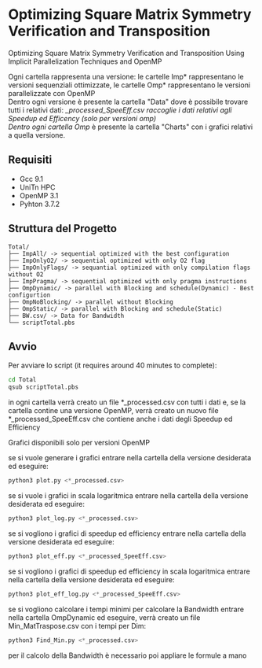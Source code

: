 # Optimizing Square Matrix Symmetry Verification and Transposition

Optimizing Square Matrix Symmetry Verification and Transposition Using Implicit Parallelization Techniques and OpenMP 


Ogni cartella rappresenta una versione: le cartelle Imp* rappresentano le versioni sequenziali ottimizzate, le cartelle Omp* rappresentano le versioni parallelizzate con OpenMP<br />
Dentro ogni versione è presente la cartella "Data" dove è possibile trovare tutti i relativi dati: *_processed_SpeeEff.csv raccoglie i dati relativi agli Speedup ed Efficency (solo per versioni omp)<br />
Dentro ogni cartella Omp* è presente la cartella "Charts" con i grafici relativi a quella versione.

## Requisiti

- Gcc 9.1
- UniTn HPC
- OpenMP 3.1
- Pyhton 3.7.2

## Struttura del Progetto

```
Total/
├── ImpAll/ -> sequential optimized with the best configuration
├── ImpOnlyO2/ -> sequential optimized with only O2 flag
├── ImpOnlyFlags/ -> sequantial optimized with only compilation flags without O2
├── ImpPragma/ -> sequential optimized with only pragma instructions
├── OmpDynamic/ -> parallel with Blocking and schedule(Dynamic) - Best configurtion
├── OmpNoBlocking/ -> parallel without Blocking
├── OmpStatic/ -> parallel with Blocking and schedule(Static)
├── BW.csv/ -> Data for Bandwidth
└── scriptTotal.pbs
```


## Avvio

Per avviare lo script (it requires around 40 minutes to complete):
```bash
cd Total
qsub scriptTotal.pbs
```
in ogni cartella verrà creato un file *_processed.csv con tutti i dati
e, se la cartella contine una versione OpenMP, verrà creato un nuovo file *_processed_SpeeEff.csv che contiene anche i dati degli Speedup ed Efficiency



Grafici disponibili solo per versioni OpenMP

se si vuole generare i grafici entrare nella cartella della versione desiderata ed eseguire:
```python
python3 plot.py <*_processed.csv>
```
se si vuole i grafici in scala logaritmica entrare nella cartella della versione desiderata ed eseguire:
```python
python3 plot_log.py <*_processed.csv>
```
se si vogliono i grafici di speedup ed efficiency entrare nella cartella della versione desiderata ed eseguire:
```python
python3 plot_eff.py <*_processed_SpeeEff.csv>
```
se si vogliono i grafici di speedup ed efficiency in scala logaritmica entrare nella cartella della versione desiderata ed eseguire:
```python
python3 plot_eff_log.py <*_processed_SpeeEff.csv>
```
se si vogliono calcolare i tempi minimi per calcolare la Bandwidth entrare nella cartella OmpDynamic ed eseguire, verrà creato un file Min_MatTraspose.csv con i tempi per Dim:
```python
python3 Find_Min.py <*_processed.csv>
```
per il calcolo della Bandwidth è necessario poi appliare le formule a mano

